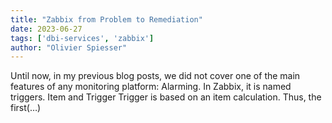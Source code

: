 ```yaml
---
title: "Zabbix from Problem to Remediation"
date: 2023-06-27
tags: ['dbi-services', 'zabbix']
author: "Olivier Spiesser"
---
```

Until now, in my previous blog posts, we did not cover one of the main features of any monitoring platform: Alarming. In Zabbix, it is named triggers. Item and Trigger Trigger is based on an item calculation. Thus, the first(…)